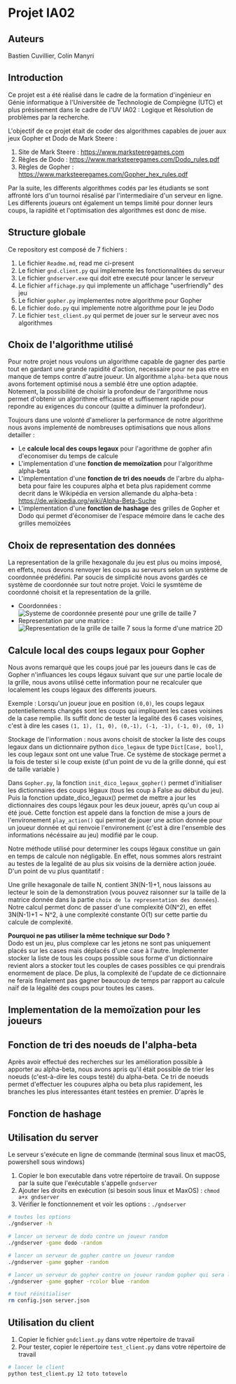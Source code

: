 # Projet IA02 

## Auteurs

Bastien Cuvillier, Colin Manyri

## Introduction

Ce projet est a été réalisé dans le cadre de la formation d'ingénieur en Génie informatique à l'Universitée de Technologie de Compiègne (UTC) et plus présisement dans le cadre de l'UV IA02 : Logique et Résolution de problèmes par la recherche.

L'objectif de ce projet était de coder des algorithmes capables de jouer aux jeux Gopher et Dodo de Mark Steere :
1. Site de Mark Steere : https://www.marksteeregames.com
2. Règles de Dodo : https://www.marksteeregames.com/Dodo_rules.pdf
3. Règles de Gopher : https://www.marksteeregames.com/Gopher_hex_rules.pdf

Par la suite, les differents algorithmes codés par les étudiants se sont affronté lors d'un tournoi résalisé par l'intermediaire d'un serveur en ligne. Les differents joueurs ont également un temps limité pour donner leurs coups, la rapidité et l'optimisation 
des algorithmes est donc de mise.

## Structure globale 

Ce repository est composé de 7 fichiers : 
1. Le fichier `Readme.md`, read me ci-present
2. Le fichier `gnd.client.py` qui implemente les fonctionnalitées du serveur
3. Le fichier `gndserver.exe` qui doit etre executé pour lancer le serveur
4. Le fichier `affichage.py` qui implemente un affichage "userfriendly" des jeu
5. Le fichier `gopher.py` implementes notre algorithme pour Gopher
6. Le fichier `dodo.py` qui implemente notre algorithme pour le jeu Dodo
7. Le fichier `test_client.py` qui permet de jouer sur le serveur avec nos algorithmes


## Choix de l'algorithme utilisé 

Pour notre projet nous voulons un algorithme capable de gagner des partie tout en gardant une grande rapidité d'action, necessaire pour ne pas etre en manque de temps contre d'autre joueur. Un algorithme `alpha-beta` que nous avons fortement optimisé nous a semblé être une option adaptée. Notement, la possibilité de choisir la profondeur de l'argorithme nous permet d'obtenir un algorithme efficasse et suffisement rapide pour repondre au exigences du concour (quitte a diminuer la profondeur).

Toujours dans une volonté d'ameliorer la performance de notre algorithme nous avons implementé de nombreuses optimisations que nous allons detailler :
- Le **calcule local des coups legaux** pour l'agorithme de gopher afin d'economiser du temps de calcule
- L'implementation d'une **fonction de memoïzation** pour l'algorithme alpha-beta
- L'implementation d'une **fonction de tri des noeuds** de l'arbre du alpha-beta pour faire les coupures alpha et beta plus rapidement comme decrit dans le Wikipédia en version allemande du alpha-beta : https://de.wikipedia.org/wiki/Alpha-Beta-Suche 
- L'implementation d'une **fonction de hashage** des grilles de Gopher et Dodo qui permet d'économiser de l'espace mémoire dans le cache des grilles memoïzées


## Choix de representation des données 

La representation de la grille hexagonale du jeu est plus ou moins imposé, en effets, nous devons renvoyer les coups au serveurs selon un système de coordonnée prédéfini. Par soucis de simplicité nous avons gardés ce système de coordonnée sur tout notre projet. Voici le sysmtème de coordonné choisit et la representation de la grille.

- Coordonnées : 
![Systeme de coordonnée presenté pour une grille de taille 7](https://moodle.utc.fr/pluginfile.php/335042/mod_label/intro/grid_hex.png)
- Representation par une matrice : 
![Representation de la grille de taille 7 sous la forme d'une matrice 2D](https://moodle.utc.fr/pluginfile.php/335042/mod_label/intro/matrix_hex.png)



## Calcule local des coups legaux pour Gopher 

Nous avons remarqué que les coups joué par les joueurs dans le cas de Gopher n'influances les coups légaux suivant que sur une partie locale de la grille, nous avons utilisé cette information pour ne recalculer que localement les coups légaux des differents joueurs. 

Exemple : 
Lorsqu'un joueur joue en position `(0,0)`, les coups legaux potentiellements changés sont les coups qui impliquent les cases voisines de la case remplie. Ils suffit donc de tester la legalité des 6 cases voisines, c'est à dire les cases `(1, 1), (1, 0), (0,-1), (-1, -1), (-1, 0), (0, 1)`


Stockage de l'information : nous avons choisit de stocker la liste des coups legaux dans un dictionnaire python `dico_legaux` de type `Dict[Case, bool]`, les coup legaux sont ont une value True. 
Ce système de stockage permet a la fois de tester si le coup existe (d'un point de vu de la grille donné, qui est de taille variable )

Dans `Gopher.py`, la fonction `init_dico_legaux_gopher()` permet d'initialiser les dictionnaires des coups légaux (tous les coup à False au début du jeu).
Puis la fonction update_dico_legaux() permet de mettre a jour les dictionnaires des coups légaux pour les deux joueur, après qu'un coup ai été joué. 
Cette fonction est appelé dans la fonction de mise a jours de l'environement `play_action()` qui permet de jouer une action donnée pour un joueur donnée et qui renvoie l'environement (c'est à dire l'ensemble des informations nécéssaire au jeu) modifié par le coup. 

Notre méthode utilisé pour determiner les coups légaux constitue un gain en temps de calcule non négligable. En effet, nous sommes alors restraint au testes de la legalité de au plus six voisins de la dernière action jouée. 
D'un point de vu plus quantitatif :

Une grille hexagonale de taille N, contient 3N(N-1)+1, nous laissons au lecteur le soin de la demonstration (vous pouvez raisonner sur la taille de la matrice donnée dans la partie `choix de la representation des données`).
Notre calcul permet donc de passer d'une complexité O(N^2), en effet 3N(N-1)+1 ~ N^2, à une complexité constante O(1) sur cette partie du calcule de complexité.


**Pourquoi ne pas utiliser la même technique sur Dodo ?**  
Dodo est un jeu, plus complexe car les jetons ne sont pas uniquement placés sur les cases mais déplacés d'une case à l'autre. Implementer stocker la liste de tous les coups possible sous forme d'un dictionnaire revient alors a stocker tout les couples de cases possibles ce qui prendrais enormement de place. De plus, la complexité de l'update de ce dictionnaire ne ferais finalement pas gagner beaucoup de temps par rapport au calcule naïf de la légalité des coups pour toutes les cases.

## Implementation de la memoïzation pour les joueurs 

## Fonction de tri des noeuds de l'alpha-beta 

Après avoir effectué des recherches sur les amélioration possible à apporter au alpha-beta, nous avons apris qu'il était possible de trier les noeuds (c'est-à-dire les coups testé) du alpha-beta. Ce tri de noeuds permet d'effectuer les coupures alpha ou beta plus rapidement, les branches les plus interessantes étant testées en premier. D'après le

## Fonction de hashage 

## Utilisation du server

Le serveur s'exécute en ligne de commande (terminal sous linux et macOS, powershell sous windows) 

1. Copier le bon executable dans votre répertoire de travail. On suppose par la suite que l'exécutable s'appelle `gndserver`
2. Ajouter les droits en exécution (si besoin sous linux et MaxOS) : `chmod a+x gndserver`
3. Vérifier le fonctionnement et voir les options : `./gndserver`

```bash
# toutes les options
./gndserver -h
```

```bash
# lancer un serveur de dodo contre un joueur random
./gndserver -game dodo -random 
```

```bash
# lancer un serveur de gopher contre un joueur random
./gndserver -game gopher -random
```

```bash
# lancer un serveur de gopher contre un joueur random gopher qui sera la joueur bleu
./gndserver -game gopher -rcolor blue -random
```

```bash
# tout réinitialiser
rm config.json server.json
```

## Utilisation du client

1. Copier le fichier `gndclient.py` dans votre répertoire de travail
2. Pour tester, copier le répertoire `test_client.py` dans votre répertoire de travail

```bash
# lancer le client
python test_client.py 12 toto totovelo
```
